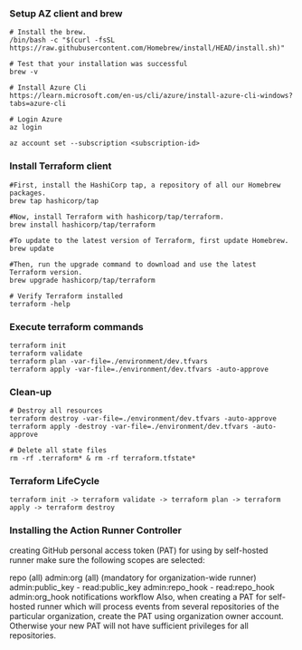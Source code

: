 
### Setup AZ client and brew
```shell
# Install the brew.
/bin/bash -c "$(curl -fsSL https://raw.githubusercontent.com/Homebrew/install/HEAD/install.sh)"

# Test that your installation was successful
brew -v

# Install Azure Cli
https://learn.microsoft.com/en-us/cli/azure/install-azure-cli-windows?tabs=azure-cli

# Login Azure
az login

az account set --subscription <subscription-id>

```

### Install Terraform client
```shell
#First, install the HashiCorp tap, a repository of all our Homebrew packages.
brew tap hashicorp/tap

#Now, install Terraform with hashicorp/tap/terraform.
brew install hashicorp/tap/terraform

#To update to the latest version of Terraform, first update Homebrew.
brew update

#Then, run the upgrade command to download and use the latest Terraform version.
brew upgrade hashicorp/tap/terraform

# Verify Terraform installed
terraform -help
```

### Execute terraform commands
```shell
terraform init
terraform validate
terraform plan -var-file=./environment/dev.tfvars
terraform apply -var-file=./environment/dev.tfvars -auto-approve
```

### Clean-up
```shell
# Destroy all resources
terraform destroy -var-file=./environment/dev.tfvars -auto-approve
terraform apply -destroy -var-file=./environment/dev.tfvars -auto-approve

# Delete all state files
rm -rf .terraform* & rm -rf terraform.tfstate*
```

### Terraform LifeCycle
```shell
terraform init -> terraform validate -> terraform plan -> terraform apply -> terraform destroy
```

### Installing the Action Runner Controller
creating GitHub personal access token (PAT) for using by self-hosted runner make sure the following scopes are selected:

repo (all)
admin:org (all) (mandatory for organization-wide runner)
admin:public_key - read:public_key
admin:repo_hook - read:repo_hook
admin:org_hook
notifications
workflow
Also, when creating a PAT for self-hosted runner which will process events from several repositories of the particular organization, create the PAT using organization owner account. Otherwise your new PAT will not have sufficient privileges for all repositories.

